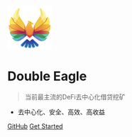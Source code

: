 ![logo](images/favicon.png)

# Double Eagle

> 当前最主流的DeFi去中心化借贷挖矿

* 去中心化、安全、高效、高收益

[GitHub](https://github.com/doubleeagledoe/doe-docs)
[Get Started](/zh-cn/README)